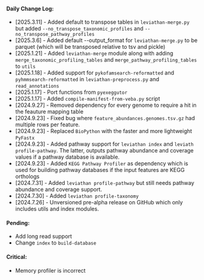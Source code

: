 #### Daily Change Log:
* [2025.3.11] - Added default to transpose tables in `leviathan-merge.py` but added `--no_transpose_taxonomic_profiles` and `--no_transpose_pathway_profiles`
* [2025.3.6] - Added default --output_format for `leviathan-merge.py` to be parquet (which will be transposed relative to tsv and pickle)
* [2025.1.21] - Added `leviathan-merge` module along with adding `merge_taxonomic_profiling_tables` and `merge_pathway_profiling_tables` to `utils`
* [2025.1.18] - Added support for `pykofamsearch-reformatted` and `pyhmmsearch-reformatted` in `leviathan-preprocess.py` and `read_annotations`
* [2025.1.17] - Port functions from `pyexeggutor`
* [2025.1.17] - Added `compile-manifest-from-veba.py` script
* [2024.9.27] - Removed dependency for every genome to require a hit in the feauture mapping table
* [2024.9.23] - Fixed bug where `feature_abundances.genomes.tsv.gz` had multiple rows per feature.
* [2024.9.23] - Replaced `BioPython` with the faster and more lightweight `PyFastx`
* [2024.9.23] - Added pathway support for `leviathan index` and `leviath profile-pathway`.  The latter, outputs pathway abundance and coverage values if a pathway database is available.
* [2024.9.23] - Added `KEGG Pathway Profiler` as dependency which is used for building pathway databases if the input features are KEGG orthologs
* [2024.7.31] - Added `leviathan profile-pathway` but still needs pathway abundance and coverage support.
* [2024.7.30] - Added `leviathan profile-taxonomy`
* [2024.7.26] - Unversioned pre-alpha release on GitHub which only includes utils and index modules.  

#### Pending: 
* Add long read support
* Change `index` to `build-database`

#### Critical:
* Memory profiler is incorrect
